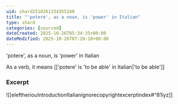 ```yaml
---
uid: shard2510261334355240
title: "'potere', as a noun, is 'power' in Italian"
type: shard
categories: [sourced]
dateCreated: 2025-10-26T05:34:35+00:00
dateModified: 2025-10-26T07:20:18+00:00
---
```

'potere', as a noun, is 'power' in Italian

As a verb, it means [['potere' is 'to be able' in Italian|'to be able']]
### Excerpt
![[eleftheriouIntroductionItalianignorecopyrightexcerptindex#^81iyz]]